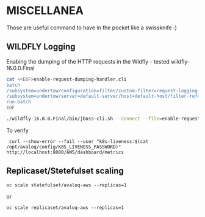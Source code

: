 # MISCELLANEA
Those are useful command to have in the pocket like a swissknife :)

## WILDFLY Logging
Enabing the dumping of the HTTP requests in the Wldfly  - tested wildfly-16.0.0.Final
```bash
cat <<EOF>enable-request-dumping-handler.cli
batch
/subsystem=undertow/configuration=filter/custom-filter=request-logging-filter:add(class-name=io.undertow.server.handlers.RequestDumpingHandler,module=io.undertow.core)
/subsystem=undertow/server=default-server/host=default-host/filter-ref=request-logging-filter:add
run-batch
EOF

./wildfly-16.0.0.Final/bin/jboss-cli.sh --connect --file=enable-request-dumping-handler.cli
```
To verify 
```
 curl --show-error --fail --user "k8s-liveness:$(cat /opt/avaloq/config/K8S_LIVENESS_PASSWORD)" http://localhost:8080/AWS/dashboard/metrics
```

## Replicaset/Stetefulset scaling
  ```
  oc scale statefulset/avaloq-aws --replicas=1
  ```
  or
  ```
  oc scale replicaset/avaloq-aws --replicas=1
  ```